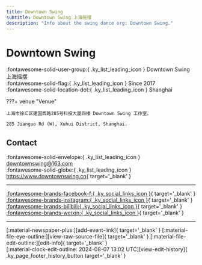 ```yaml
---
title: Downtown Swing
subtitle: Downtown Swing 上海摇摆
description: "Info about the swing dance org: Downtown Swing."
---
```


# Downtown Swing

:fontawesome-solid-user-group:{ .ky_list_leading_icon } Downtown Swing 上海摇摆  
:fontawesome-solid-flag:{ .ky_list_leading_icon } Since 2017  
:fontawesome-solid-location-dot:{ .ky_list_leading_icon } Shanghai  


???+ venue "Venue"

    上海市徐汇区建国西路285号科投大厦四楼 Downtown Swing 工作室。  
      
    285 Jianguo Rd (W), Xuhui District, Shanghai.  

## Contact

:fontawesome-solid-envelope:{ .ky_list_leading_icon } <downtownswing@163.com>  
:fontawesome-solid-globe:{ .ky_list_leading_icon } <https://www.downtownswing.cn>{ target='_blank' }  

---

 [:fontawesome-brands-facebook-f:{ .ky_social_links_icon }](https://www.facebook.com/profile.php?id=100069941023442){ target='_blank' } [:fontawesome-brands-instagram:{ .ky_social_links_icon }](https://instagram.com/downtown.swing3){ target='_blank' } [:fontawesome-brands-bilibili:{ .ky_social_links_icon }](https://space.bilibili.com/403909981){ target='_blank' } [:fontawesome-brands-weixin:{ .ky_social_links_icon }](https://mp.weixin.qq.com/s/95w5zY337iI0eMZ-6qaO0w){ target='_blank' }

---

<div class="ky_page_footer" markdown>
<div class="ky_page_footer_trailing" markdown="span">
[:material-newspaper-plus:][add-event-link]{ target='_blank' }
[:material-file-eye-outline:][view-raw-source-file]{ target='_blank' }
[:material-file-edit-outline:][edit-info]{ target='_blank' }
</div>
<div class="ky_page_footer_leading" markdown="span">
[:material-clock-edit-outline: 2024-08-07 13:02 UTC][view-edit-history]{ .ky_page_footer_history_button target='_blank' }
</div>
</div>

[add-event-link]: https://github.com/swingdance/events/issues/new?assignees=&labels=add+event&projects=&template=02-add_entity.yml&title=%5Bcn%5D%20%3CName%3E&region=cn&province=Shanghai&city=Shanghai&org_id=downtown-swing "Add Event"
[view-raw-source-file]: https://github.com/swingdance/orgs/blob/main/cn/downtown-swing.json "View Raw Source File"
[edit-info]: https://github.com/swingdance/orgs/issues/new?assignees=&labels=update+org&projects=&template=03-update_entity.yml&title=%5Bcn%5D%20Downtown%20Swing&region=cn&id=downtown-swing&name=Downtown%20Swing "Edit Info"

[view-edit-history]: https://github.com/swingdance/orgs/commits/main/cn/downtown-swing.json "View Edit History"

